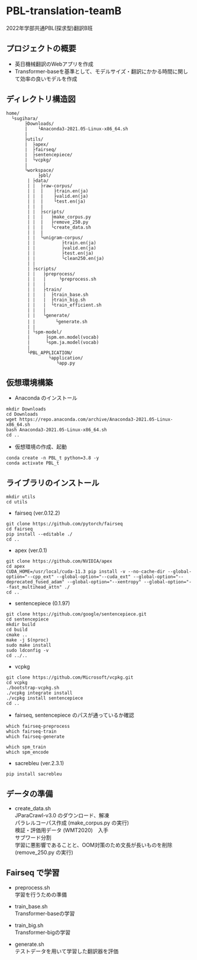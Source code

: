 # PBL-translation-teamB
2022年学部共通PBL(探求型)翻訳B班

## プロジェクトの概要
- 英日機械翻訳のWebアプリを作成  
- Transformer-baseを基準として、モデルサイズ・翻訳にかかる時間に関して効率の良いモデルを作成

## ディレクトリ構造図

~~~
home/  
  └sugihara/  
       ├Downloads/  
       |    └Anaconda3-2021.05-Linux-x86_64.sh  
       |
       ├utils/  
       |  ├apex/  
       |  ├fairseq/  
       |  ├sentencepiece/  
       |  └vcpkg/  
       |
       └workspace/  
            ├pbl/  
	    | ├data/  
	    | |  ├raw-corpus/  
	    | |  |    ├train.en(ja)  
	    | |  |    ├valid.en(ja)  
	    | |  |    └test.en(ja)  
	    | |  |
	    | |  ├scripts/  
	    | |  |   ├make_corpus.py  
	    | |  |   ├remove_250.py  
	    | |  |   └create_data.sh
	    | |  |
	    | |  └unigram-corpus/  
	    | |          ├train.en(ja)  
	    | |          ├valid.en(ja)  
	    | |          ├test.en(ja)  
	    | |          └clean250.en(ja)  
	    | |
	    | ├scripts/  
	    | |   ├preprocess/  
	    | |   |     └preprocess.sh  
	    | |   |
	    | |   ├train/  
	    | |   |  ├train_base.sh  
	    | |   |  ├train_big.sh  
	    | |   |  └train_efficient.sh  
	    | |   |
	    | |   └generate/  
	    | |   　   └generate.sh  
	    | |
	    | └spm-model/  
	    |      ├spm.en.model(vocab)  
	    |      └spm.ja.model(vocab)  
	    |
	    └PBL_APPLICATION/ 
	            └application/  
		           └app.py  
~~~
       
## 仮想環境構築
- Anaconda のインストール
~~~
mkdir Downloads
cd Downloads
wget https://repo.anaconda.com/archive/Anaconda3-2021.05-Linux-x86_64.sh
bash Anaconda3-2021.05-Linux-x86_64.sh
cd ..
~~~

- 仮想環境の作成、起動
~~~
conda create -n PBL_t python=3.8 -y
conda activate PBL_t
~~~

## ライブラリのインストール
~~~
mkdir utils
cd utils
~~~
- fairseq (ver.0.12.2)
~~~
git clone https://github.com/pytorch/fairseq
cd fairseq
pip install --editable ./
cd ..
~~~

- apex (ver.0.1)
~~~
git clone https://github.com/NVIDIA/apex
cd apex
CUDA_HOME=/usr/local/cuda-11.3 pip install -v --no-cache-dir --global-option="--cpp_ext" --global-option="--cuda_ext" --global-option="--deprecated_fused_adam" --global-option="--xentropy" --global-option="--fast_multihead_attn" ./
cd ..
~~~

- sentencepiece (0.1.97)
~~~
git clone https://github.com/google/sentencepiece.git 
cd sentencepiece
mkdir build
cd build
cmake ..
make -j $(nproc)
sudo make install
sudo ldconfig -v
cd ../..
~~~

- vcpkg
~~~
git clone https://github.com/Microsoft/vcpkg.git
cd vcpkg
./bootstrap-vcpkg.sh
./vcpkg integrate install
./vcpkg install sentencepiece
cd ..
~~~

- fairseq, sentencepiece のパスが通っているか確認
~~~
which fairseq-preprocess
which fairseq-train
which fairseq-generate

which spm_train
which spm_encode
~~~

- sacrebleu (ver.2.3.1)
~~~
pip install sacrebleu
~~~

## データの準備
- create_data.sh  
JParaCrawl-v3.0 のダウンロード、解凍  
パラレルコーパス作成 (make_corpus.py の実行)  
検証・評価用データ (WMT2020)　入手  
サブワード分割  
学習に悪影響であることと、OOM対策のため文長が長いものを削除  (remove_250.py の実行)

## Fairseq で学習
- preprocess.sh  
学習を行うための準備

- train_base.sh  
Transformer-baseの学習

- train_big.sh  
Transformer-bigの学習

- generate.sh  
テストデータを用いて学習した翻訳器を評価

